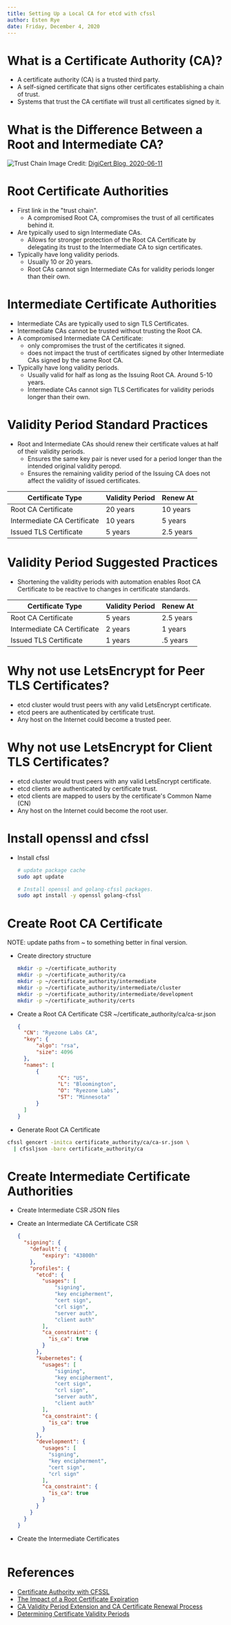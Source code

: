 ```yaml
---
title: Setting Up a Local CA for etcd with cfssl
author: Esten Rye
date: Friday, December 4, 2020
---
```


# What is a Certificate Authority (CA)?

* A certificate authority (CA) is a trusted third party.
* A self-signed certificate that signs other certificates establishing a chain
  of trust.
* Systems that trust the CA certifiate will trust all certificates signed by it.

# What is the Difference Between a Root and Intermediate CA?

![Trust Chain](./images/root-certificate.png)
Image Credit: [DigiCert Blog, 2020-06-11](https://www.digicert.com/blog/impacts-of-root-certificate-expiration/#:~:text=Certificate%20authorities%20(CAs)%20adhere%20to,prepare%20for%20when%20they%20expire.)

# Root Certificate Authorities

* First link in the "trust chain".
  * A compromised Root CA, compromises the trust of all certificates behind it.
* Are typically used to sign Intermediate CAs.
  * Allows for stronger protection of the Root CA Certificate by delegating its
    trust to the Intermediate CA to sign certificates.
* Typically have long validity periods.
  * Usually 10 or 20 years.
  * Root CAs cannot sign Intermediate CAs for validity periods longer than their
    own.

# Intermediate Certificate Authorities

* Intermediate CAs are typically used to sign TLS Certificates.
* Intermediate CAs cannot be trusted without trusting the Root CA.
* A compromised Intermediate CA Certificate:
  * only compromises the trust of the certificates it signed.  
  * does not impact the trust of certificates signed by other Intermediate CAs 
    signed by the same Root CA.
* Typically have long validity periods.
  * Usually valid for half as long as the Issuing Root CA. Around 5-10 years.
  * Intermediate CAs cannot sign TLS Certificates for validity periods longer
    than their own.

# Validity Period Standard Practices

* Root and Intermediate CAs should renew their certificate values at half of
  their validity periods.
  * Ensures the same key pair is never used for a period longer than the
    intended original validity peropd.
  * Ensures the remaining validity period of the Issuing CA does not affect the
    validity of issued certificates.

| Certificate Type            | Validity Period | Renew At  |
| --------------------------- | --------------- | --------- |
| Root CA Certificate         | 20 years        | 10 years  |
| Intermediate CA Certificate | 10 years        | 5 years   |
| Issued TLS Certificate      | 5 years         | 2.5 years |

# Validity Period Suggested Practices

* Shortening the validity periods with automation enables Root CA Certificate
  to be reactive to changes in certificate standards.

| Certificate Type            | Validity Period | Renew At  |
| --------------------------- | --------------- | ----------- |
| Root CA Certificate         | 5 years         | 2.5 years   |
| Intermediate CA Certificate | 2 years         | 1 years   |
| Issued TLS Certificate      | 1 years         | .5 years   |

# Why not use LetsEncrypt for Peer TLS Certificates?

* etcd cluster would trust peers with any valid LetsEncrypt certificate.
* etcd peers are authenticated by certificate trust.
* Any host on the Internet could become a trusted peer.

# Why not use LetsEncrypt for Client TLS Certificates?

* etcd cluster would trust peers with any valid LetsEncrypt certificate.
* etcd clients are authenticated by certificate trust.
* etcd clients are mapped to users by the certificate's Common Name (CN)
* Any host on the Internet could become the root user.

# Install openssl and cfssl

* Install cfssl

  ```bash
  # update package cache
  sudo apt update

  # Install openssl and golang-cfssl packages.
  sudo apt install -y openssl golang-cfssl
  ```

# Create Root CA Certificate

NOTE: update paths from ~ to something better in final version.

* Create directory structure

  ```bash
  mkdir -p ~/certificate_authority
  mkdir -p ~/certificate_authority/ca
  mkdir -p ~/certificate_authority/intermediate
  mkdir -p ~/certificate_authority/intermediate/cluster
  mkdir -p ~/certificate_authority/intermediate/development
  mkdir -p ~/certificate_authority/certs
  ```

* Create a Root CA Certificate CSR
  ~/certificate_authority/ca/ca-sr.json

  ```json
  {
    "CN": "Ryezone Labs CA",
    "key": {
        "algo": "rsa",
        "size": 4096
    },
    "names": [
        {
               "C": "US",
               "L": "Bloomington",
               "O": "Ryezone Labs",
               "ST": "Minnesota"
        }
    ]
  }
  ```

* Generate Root CA Certificate

```bash
cfssl gencert -initca certificate_authority/ca/ca-sr.json \
  | cfssljson -bare certificate_authority/ca
```

# Create Intermediate Certificate Authorities

* Create Intermediate CSR JSON files



* Create an Intermediate CA Certificate CSR

  ```json
  {
    "signing": {
      "default": {
          "expiry": "43800h"
      },
      "profiles": {
        "etcd": {
          "usages": [
              "signing",
              "key encipherment",
              "cert sign",
              "crl sign",
              "server auth",
              "client auth"
          ],
          "ca_constraint": {
            "is_ca": true
          }
        },
        "kubernetes": {
          "usages": [
              "signing",
              "key encipherment",
              "cert sign",
              "crl sign",
              "server auth",
              "client auth"
          ],
          "ca_constraint": {
            "is_ca": true
          }
        },
        "development": {
          "usages": [
            "signing",
            "key encipherment",
            "cert sign",
            "crl sign"
          ],
          "ca_constraint": {
            "is_ca": true
          }
        }
      }
    }
  }
  ```

* Create the Intermediate Certificates

  ```bash
  ```

# References

* [Certificate Authority with CFSSL](https://jite.eu/2019/2/6/ca-with-cfssl/)
* [The Impact of a Root Certificate Expiration](https://www.digicert.com/blog/impacts-of-root-certificate-expiration/#:~:text=Certificate%20authorities%20(CAs)%20adhere%20to,prepare%20for%20when%20they%20expire.)
* [CA Validity Period Extension and CA Certificate Renewal Process](https://www.experts-exchange.com/articles/32336/CA-Validity-Period-Extension-and-CA-Certificate-Renewal-Process.html)
* [Determining Certificate Validity Periods](https://www.serverbrain.org/certificate-security-2003/determining-certificate-validity-periods.html)
